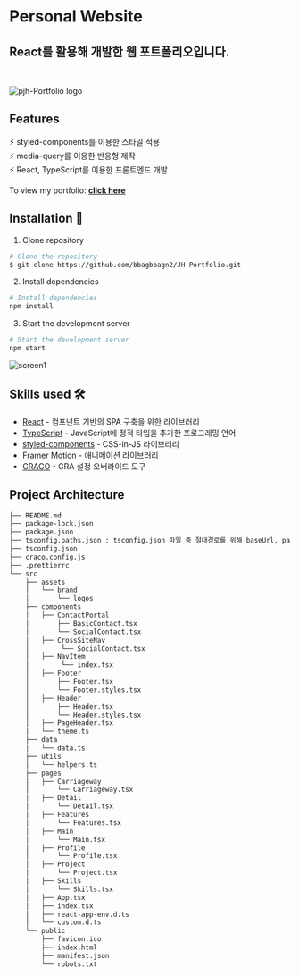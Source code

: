 # Personal Website

## React를 활용해 개발한 웹 포트폴리오입니다.
<br />

![pjh-Portfolio logo](https://github.com/user-attachments/assets/7b0983f2-ea3a-4ec6-aa7e-31b799091b68)

## 

## Features
⚡️ styled-components를 이용한 스타일 적용<br/>
⚡️ media-query를 이용한 반응형 제작<br/>
⚡️ React, TypeScript를 이용한 프론트엔드 개발

To view my portfolio: **[click here](https://pjh-portfolio.netlify.app/)**

## Installation 🔧
1. Clone repository
  ```sh
  # Clone the repository
  $ git clone https://github.com/bbagbbagn2/JH-Portfolio.git
  ```
2. Install dependencies
  ```sh
  # Install dependencies
  npm install
  ```
3. Start the development server
  ```sh
  # Start the development server
  npm start
  ```

![screen1](https://github.com/user-attachments/assets/1fa3af27-8fc7-4fdc-9e16-11d50b3ef7ed)

## Skills used 🛠️
- [React](https://ko.react.dev/) - 컴포넌트 기반의 SPA 구축을 위한 라이브러리
- [TypeScript](https://www.typescriptlang.org/) - JavaScript에 정적 타입을 추가한 프로그래밍 언어
- [styled-components](https://styled-components.com/) - CSS-in-JS 라이브러리
- [Framer Motion](https://www.framer.com/motion/) - 애니메이션 라이브러리
- [CRACO](https://craco.js.org/) - CRA 설정 오버라이드 도구

## Project Architecture
```sh
├── README.md
├── package-lock.json
├── package.json
├── tsconfig.paths.json : tsconfig.json 파일 중 절대경로를 위해 baseUrl, paths를 분리한 파일
├── tsconfig.json
├── craco.config.js
├── .prettierrc
└── src
    ├── assets
    │   └── brand
    │       └── logos
    ├── components
    │   ├── ContactPortal
    │       ├── BasicContact.tsx
    │       └── SocialContact.tsx
    │   ├── CrossSiteNav
    │        └── SocialContact.tsx
    │   ├── NavItem
    │        └── index.tsx
    │   ├── Footer
    │       ├── Footer.tsx
    │       └── Footer.styles.tsx
    │   ├── Header
    │       ├── Header.tsx
    │       └── Header.styles.tsx
    │   ├── PageHeader.tsx
    │   └── theme.ts
    ├── data
    │   └── data.ts
    ├── utils
    │   └── helpers.ts
    ├── pages
    │   ├── Carriageway
    │       └── Carriageway.tsx
    │   ├── Detail
    │       └── Detail.tsx
    │   ├── Features
    │       └── Features.tsx
    │   ├── Main
    │       └── Main.tsx
    │   ├── Profile
    │       └── Profile.tsx
    │   ├── Project
    │       └── Project.tsx
    │   ├── Skills
    │       └── Skills.tsx
    │   ├── App.tsx
    │   ├── index.tsx
    │   ├── react-app-env.d.ts
    │   └── custom.d.ts
    └── public
        ├── favicon.ico
        ├── index.html
        ├── manifest.json
        └── robots.txt
```
